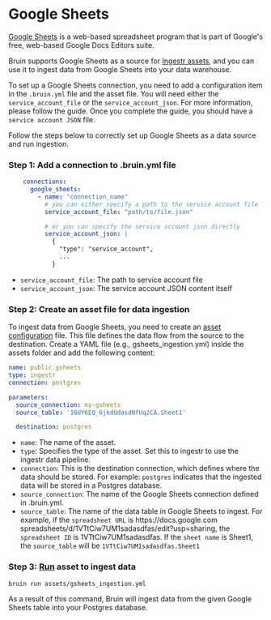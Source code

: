 # Google Sheets
[Google Sheets](https://www.google.com/sheets/about/) is a web-based spreadsheet program that is part of Google's free, web-based Google Docs Editors suite.

Bruin supports Google Sheets as a source for [Ingestr assets](/assets/ingestr), and you can use it to ingest data from Google Sheets into your data warehouse.

To set up a Google Sheets connection, you need to add a configuration item in the `.bruin.yml` file and the asset file. You will need either the `service_account_file` or the `service_account_json`. For more information, please follow the guide. Once you complete the guide, you should have a `service account JSON` file.

Follow the steps below to correctly set up Google Sheets as a data source and run ingestion.

### Step 1: Add a connection to .bruin.yml file
```yaml
    connections:
      google_sheets:
        - name: "connection_name"
          # you can either specify a path to the service account file
          service_account_file: "path/to/file.json"

          # or you can specify the service account json directly
          service_account_json: |
            {
              "type": "service_account",
              ...
            }
```
- `service_account_file`: The path to service account file
- `service_account_json`: The service account JSON content itself


### Step 2: Create an asset file for data ingestion
To ingest data from Google Sheets, you need to create an [asset configuration](/assets/ingestr#asset-structure) file. This file defines the data flow from the source to the destination. Create a YAML file (e.g., gsheets_ingestion.yml) inside the assets folder and add the following content:

```yaml
name: public.gsheets
type: ingestr
connection: postgres

parameters:
  source_connection: my-gsheets
  source_table: '16UY6EQ_6jkdUdasdNfUq2CA.Sheet1'

  destination: postgres
```
- `name`: The name of the asset.
- `type`: Specifies the type of the asset. Set this to ingestr to use the ingestr data pipeline.
- `connection`: This is the destination connection, which defines where the data should be stored. For example: `postgres` indicates that the ingested data will be stored in a Postgres database.
- `source_connection`: The name of the Google Sheets connection defined in .bruin.yml.
- `source_table`: The name of the data table in Google Sheets to ingest. For example, if the `spreadsheet URL` is https\://docs.google.com spreadsheets/d/1VTtCiw7UM1sadasdfas/edit?usp=sharing, the `spreadsheet ID` is 1VTtCiw7UM1sadasdfas. If the `sheet name` is Sheet1, the `source_table` will be `1VTtCiw7UM1sadasdfas.Sheet1`

### Step 3: [Run](/commands/run) asset to ingest data
```     
bruin run assets/gsheets_ingestion.yml
```
As a result of this command, Bruin will ingest data from the given Google Sheets table into your Postgres database.